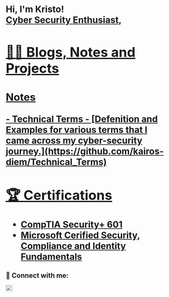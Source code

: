 <h1>Hi, I'm Kristo! <br/><a href="https://github.com/kairos-diem">Cyber Security Enthusiast</a>, <a href="https://www.linkedin.com/in/kristo-tony/">

<h2>👨‍💻 Blogs, Notes and Projects</h2>

  <h3> Notes</h3>  
  - <b>Technical Terms</b>
    - [Defenition and Examples for various terms that I came across my cyber-security journey.](https://github.com/kairos-diem/Technical_Terms)



<h2>🏆 Certifications</h2>

- [CompTIA Security+ 601](https://www.credly.com/badges/b81372f6-cdd2-4ec6-9985-db02a5f63cc2/linked_in_profile)
- [Microsoft Cerified Security, Compliance and Identity Fundamentals](https://www.credly.com/badges/88a7a726-b03b-42c1-9f30-1ba2304e1f8f?source=linked_in_profile)


<h2> 🤳 Connect with me:</h2>

[<img align="left" alt="kristo-tony | LinkedIn" width="22px" src="https://cdn.jsdelivr.net/npm/simple-icons@v3/icons/linkedin.svg" />][linkedin]


[linkedin]: https://www.linkedin.com/in/kristo-tony/


